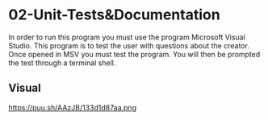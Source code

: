 # 02-Unit-Tests&Documentation
In order to run this program you must use the program Microsoft Visual Studio.
This program is to test the user with questions about the creator.
Once opened in MSV you must test the program. You will then be prompted the test through a terminal shell.

## Visual

https://puu.sh/AAzJB/133d1d87aa.png
